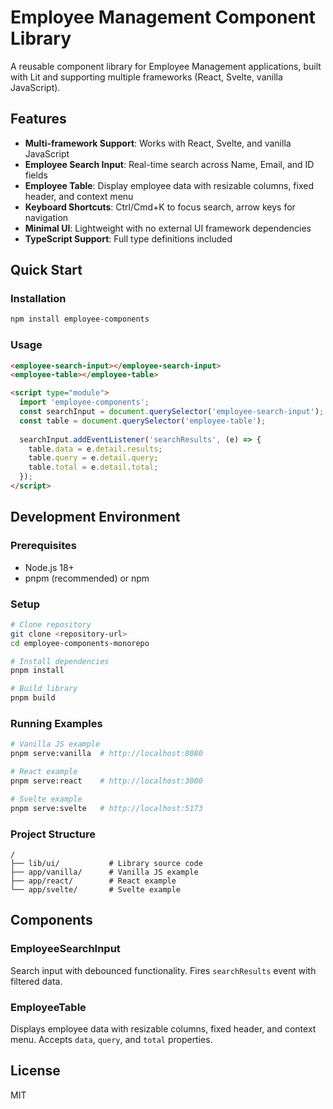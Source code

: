 # Employee Management Component Library

A reusable component library for Employee Management applications, built with Lit and supporting multiple frameworks (React, Svelte, vanilla JavaScript).

## Features

- **Multi-framework Support**: Works with React, Svelte, and vanilla JavaScript
- **Employee Search Input**: Real-time search across Name, Email, and ID fields
- **Employee Table**: Display employee data with resizable columns, fixed header, and context menu
- **Keyboard Shortcuts**: Ctrl/Cmd+K to focus search, arrow keys for navigation
- **Minimal UI**: Lightweight with no external UI framework dependencies
- **TypeScript Support**: Full type definitions included

## Quick Start

### Installation

```bash
npm install employee-components
```

### Usage

```html
<employee-search-input></employee-search-input>
<employee-table></employee-table>

<script type="module">
  import 'employee-components';
  const searchInput = document.querySelector('employee-search-input');
  const table = document.querySelector('employee-table');
  
  searchInput.addEventListener('searchResults', (e) => {
    table.data = e.detail.results;
    table.query = e.detail.query;
    table.total = e.detail.total;
  });
</script>
```

## Development Environment

### Prerequisites

- Node.js 18+ 
- pnpm (recommended) or npm

### Setup

```bash
# Clone repository
git clone <repository-url>
cd employee-components-monorepo

# Install dependencies
pnpm install

# Build library
pnpm build
```

### Running Examples

```bash
# Vanilla JS example
pnpm serve:vanilla  # http://localhost:8080

# React example
pnpm serve:react    # http://localhost:3000

# Svelte example
pnpm serve:svelte   # http://localhost:5173
```

### Project Structure

```
/
├── lib/ui/           # Library source code
├── app/vanilla/      # Vanilla JS example
├── app/react/        # React example
└── app/svelte/       # Svelte example
```

## Components

### EmployeeSearchInput

Search input with debounced functionality. Fires `searchResults` event with filtered data.

### EmployeeTable

Displays employee data with resizable columns, fixed header, and context menu. Accepts `data`, `query`, and `total` properties.

## License

MIT